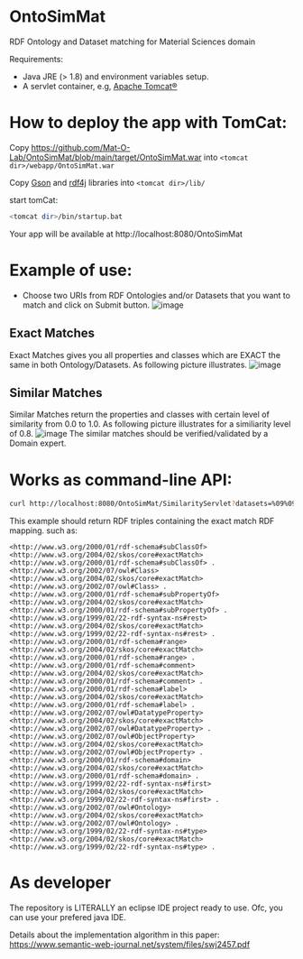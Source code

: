 # OntoSimMat
RDF Ontology and Dataset matching for Material Sciences domain

Requirements:
- Java JRE (> 1.8) and environment variables setup.
- A servlet container, e.g, [Apache Tomcat®](https://tomcat.apache.org/)

# How to deploy the app with TomCat:
Copy https://github.com/Mat-O-Lab/OntoSimMat/blob/main/target/OntoSimMat.war into ```<tomcat dir>/webapp/OntoSimMat.war```

Copy [Gson](https://jar-download.com/artifacts/com.google.code.gson/gson/2.8.2/source-code) and [rdf4j](https://rdf4j.org/download/) libraries into ```<tomcat dir>/lib/```

start tomCat:
```bash
<tomcat dir>/bin/startup.bat
```

Your app will be available at http://localhost:8080/OntoSimMat

# Example of use:
- Choose two URIs from RDF Ontologies and/or Datasets that you want to match and click on Submit button.
![image](https://user-images.githubusercontent.com/9248325/220661737-71fc47f3-2965-4fa5-b8da-4eb608fbb823.png)

## Exact Matches 
Exact Matches gives you all properties and classes which are EXACT the same in both Ontology/Datasets. As following picture illustrates.
![image](https://user-images.githubusercontent.com/9248325/220660020-a4240132-04be-4269-ba1a-082967216bd1.png)

## Similar Matches
Similar Matches return the properties and classes with certain level of similarity from 0.0 to 1.0. As following picture illustrates for a similiarity level of 0.8.
![image](https://user-images.githubusercontent.com/9248325/220660472-30cddbff-6fad-4efe-a774-84fc27fef001.png)
The similar matches should be verified/validated by a Domain expert.

# Works as command-line API:
```bash
curl http://localhost:8080/OntoSimMat/SimilarityServlet?datasets=%09%09%09https%3A%2F%2Fgithub.com%2FMat-O-Lab%2FOntoSimMat%2Fraw%2Fmain%2Fbuild%2Fclasses%2Fcom%2Frelod%2Fservlet%2FontoConcreteSource.owl%2C+%0D%0A%09%09%09https%3A%2F%2Fgithub.com%2FMat-O-Lab%2FOntoSimMat%2Fraw%2Fmain%2Fbuild%2Fclasses%2Fcom%2Frelod%2Fservlet%2Fpmdco_core.ttl%0D%0A%09%09%09&opt=exact&simlevel=0.7&rdf=rdf
```
This example should return RDF triples containing the exact match RDF mapping.
such as:
```
<http://www.w3.org/2000/01/rdf-schema#subClassOf> <http://www.w3.org/2004/02/skos/core#exactMatch> <http://www.w3.org/2000/01/rdf-schema#subClassOf> .
<http://www.w3.org/2002/07/owl#Class> <http://www.w3.org/2004/02/skos/core#exactMatch> <http://www.w3.org/2002/07/owl#Class> .
<http://www.w3.org/2000/01/rdf-schema#subPropertyOf> <http://www.w3.org/2004/02/skos/core#exactMatch> <http://www.w3.org/2000/01/rdf-schema#subPropertyOf> .
<http://www.w3.org/1999/02/22-rdf-syntax-ns#rest> <http://www.w3.org/2004/02/skos/core#exactMatch> <http://www.w3.org/1999/02/22-rdf-syntax-ns#rest> .
<http://www.w3.org/2000/01/rdf-schema#range> <http://www.w3.org/2004/02/skos/core#exactMatch> <http://www.w3.org/2000/01/rdf-schema#range> .
<http://www.w3.org/2000/01/rdf-schema#comment> <http://www.w3.org/2004/02/skos/core#exactMatch> <http://www.w3.org/2000/01/rdf-schema#comment> .
<http://www.w3.org/2000/01/rdf-schema#label> <http://www.w3.org/2004/02/skos/core#exactMatch> <http://www.w3.org/2000/01/rdf-schema#label> .
<http://www.w3.org/2002/07/owl#DatatypeProperty> <http://www.w3.org/2004/02/skos/core#exactMatch> <http://www.w3.org/2002/07/owl#DatatypeProperty> .
<http://www.w3.org/2002/07/owl#ObjectProperty> <http://www.w3.org/2004/02/skos/core#exactMatch> <http://www.w3.org/2002/07/owl#ObjectProperty> .
<http://www.w3.org/2000/01/rdf-schema#domain> <http://www.w3.org/2004/02/skos/core#exactMatch> <http://www.w3.org/2000/01/rdf-schema#domain> .
<http://www.w3.org/1999/02/22-rdf-syntax-ns#first> <http://www.w3.org/2004/02/skos/core#exactMatch> <http://www.w3.org/1999/02/22-rdf-syntax-ns#first> .
<http://www.w3.org/2002/07/owl#Ontology> <http://www.w3.org/2004/02/skos/core#exactMatch> <http://www.w3.org/2002/07/owl#Ontology> .
<http://www.w3.org/1999/02/22-rdf-syntax-ns#type> <http://www.w3.org/2004/02/skos/core#exactMatch> <http://www.w3.org/1999/02/22-rdf-syntax-ns#type> .
```

# As developer
The repository is LITERALLY an eclipse IDE project ready to use. Ofc, you can use your prefered java IDE.

Details about the implementation algorithm in this paper:
https://www.semantic-web-journal.net/system/files/swj2457.pdf
